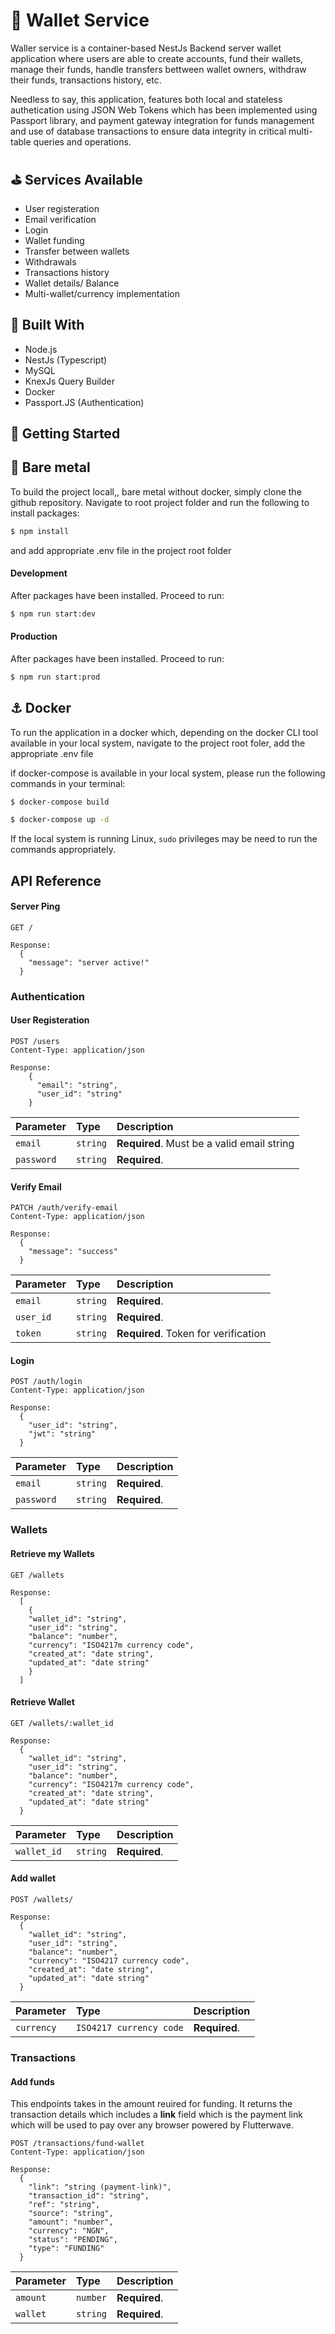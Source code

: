 # 🏦 Wallet Service

Waller service is a container-based NestJs Backend server wallet application 
where users are able to create accounts, fund their wallets, manage their funds, handle transfers bettween wallet owners, withdraw their funds, transactions history, etc. 

Needless to say, this application, features both local and stateless authetication using JSON Web Tokens which has been implemented using Passport library, and payment gateway integration for funds management and use of database transactions to ensure data integrity in critical multi-table queries and operations.

## ⛳ Services Available
* User registeration
* Email verification
* Login
* Wallet funding
* Transfer between wallets
* Withdrawals
* Transactions history
* Wallet details/ Balance
* Multi-wallet/currency implementation

## 🔨 Built With
* Node.js
* NestJs (Typescript)
* MySQL
* KnexJs Query Builder
* Docker
* Passport.JS (Authentication)

## 🏁 Getting Started

## 🔩 Bare metal
To build the project locall,, bare metal without docker, simply clone the github repository. Navigate to root project folder and run the following to install packages:


```bash
$ npm install
```


and add appropriate .env file in the project root folder
#### Development
After packages have been installed. Proceed to run:

```bash
$ npm run start:dev
```

#### Production
After packages have been installed. Proceed to run:


```bash
$ npm run start:prod
```

## ⚓ Docker
To run the application in a docker which, depending on the docker CLI tool available in your local system, navigate to the project root foler, add the appropriate
.env file

if docker-compose is available in your local system, please run the following commands in your terminal:


```bash
$ docker-compose build
```

```bash
$ docker-compose up -d
```

If the local system is running Linux, ```sudo``` privileges may be need to run the commands appropriately.
## API Reference

#### Server Ping

```http
GET /

Response:
  {
    "message": "server active!"
  }
```

### Authentication
#### User Registeration

```http
POST /users
Content-Type: application/json

Response:
    {
      "email": "string",
      "user_id": "string"
    }
```

| Parameter | Type     | Description                |
| :-------- | :------- | :------------------------- |
| `email` | `string` | **Required**.  Must be a valid email string|
| `password` | `string` | **Required**.|

#### Verify Email

```http
PATCH /auth/verify-email
Content-Type: application/json

Response:
  {
    "message": "success"
  }
```

| Parameter | Type     | Description                       |
| :-------- | :------- | :-------------------------------- |
| `email`      | `string` | **Required**. |
| `user_id`      | `string` | **Required**. |
| `token`      | `string` | **Required**. Token for verification|

#### Login

```http
POST /auth/login
Content-Type: application/json

Response:
  {
    "user_id": "string",
    "jwt": "string"
  }
```
| Parameter | Type     | Description                       |
| :-------- | :------- | :-------------------------------- |
| `email`      | `string` | **Required**. |
| `password`      | `string` | **Required**. |


### Wallets

#### Retrieve my Wallets

```http
GET /wallets

Response:
  [
    {
    "wallet_id": "string",
    "user_id": "string",
    "balance": "number",
    "currency": "ISO4217m currency code",
    "created_at": "date string",
    "updated_at": "date string"
    }
  ]
```

#### Retrieve Wallet

```http
GET /wallets/:wallet_id

Response:
  {
    "wallet_id": "string",
    "user_id": "string",
    "balance": "number",
    "currency": "ISO4217m currency code",
    "created_at": "date string",
    "updated_at": "date string"
  }
```

| Parameter | Type     | Description                       |
| :-------- | :------- | :-------------------------------- |
| `wallet_id`      | `string` | **Required**. |


#### Add wallet

```http
POST /wallets/

Response:
  {
    "wallet_id": "string",
    "user_id": "string",
    "balance": "number",
    "currency": "ISO4217 currency code",
    "created_at": "date string",
    "updated_at": "date string"
  }
```

| Parameter | Type     | Description                       |
| :-------- | :------- | :-------------------------------- |
| `currency`      | `ISO4217 currency code` | **Required**. |


### Transactions

#### Add funds

This endpoints takes in the amount reuired for funding. It returns the transaction details which includes a **link** field which is the payment link which will be used to pay over any browser powered by Flutterwave.

```http
POST /transactions/fund-wallet
Content-Type: application/json

Response:
  {
    "link": "string (payment-link)",
    "transaction_id": "string",
    "ref": "string",
    "source": "string",
    "amount": "number",
    "currency": "NGN",
    "status": "PENDING",
    "type": "FUNDING"
  }
```

| Parameter | Type     | Description                       |
| :-------- | :------- | :-------------------------------- |
| `amount`      | `number` | **Required**. |
| `wallet`      | `string` | **Required**. |


